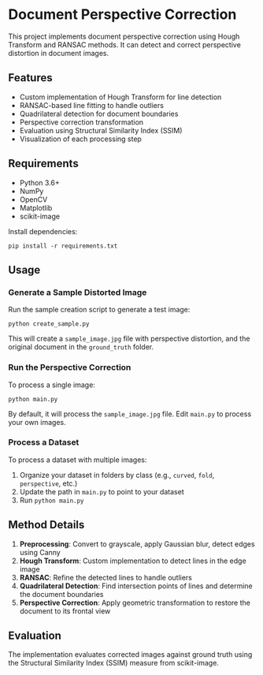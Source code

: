 # Document Perspective Correction

This project implements document perspective correction using Hough Transform and RANSAC methods. It can detect and correct perspective distortion in document images.

## Features

- Custom implementation of Hough Transform for line detection
- RANSAC-based line fitting to handle outliers
- Quadrilateral detection for document boundaries
- Perspective correction transformation
- Evaluation using Structural Similarity Index (SSIM)
- Visualization of each processing step

## Requirements

- Python 3.6+
- NumPy
- OpenCV
- Matplotlib
- scikit-image

Install dependencies:

```
pip install -r requirements.txt
```

## Usage

### Generate a Sample Distorted Image

Run the sample creation script to generate a test image:

```
python create_sample.py
```

This will create a `sample_image.jpg` file with perspective distortion, and the original document in the `ground_truth` folder.

### Run the Perspective Correction

To process a single image:

```
python main.py
```

By default, it will process the `sample_image.jpg` file. Edit `main.py` to process your own images.

### Process a Dataset

To process a dataset with multiple images:

1. Organize your dataset in folders by class (e.g., `curved`, `fold`, `perspective`, etc.)
2. Update the path in `main.py` to point to your dataset
3. Run `python main.py`

## Method Details

1. **Preprocessing**: Convert to grayscale, apply Gaussian blur, detect edges using Canny
2. **Hough Transform**: Custom implementation to detect lines in the edge image
3. **RANSAC**: Refine the detected lines to handle outliers
4. **Quadrilateral Detection**: Find intersection points of lines and determine the document boundaries
5. **Perspective Correction**: Apply geometric transformation to restore the document to its frontal view

## Evaluation

The implementation evaluates corrected images against ground truth using the Structural Similarity Index (SSIM) measure from scikit-image. 